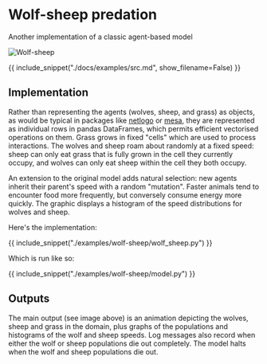 # Wolf-sheep predation

Another implementation of a classic agent-based model

![Wolf-sheep](./img/wolf-sheep.gif)

{{ include_snippet("./docs/examples/src.md", show_filename=False) }}

## Implementation

Rather than representing the agents (wolves, sheep, and grass) as objects, as would be typical in packages like [netlogo](https://ccl.northwestern.edu/netlogo/) or [mesa](https://mesa.readthedocs.io/en/stable/), they are represented as individual rows in pandas DataFrames, which permits efficient vectorised operations on them. Grass grows in fixed "cells" which are used to process interactions. The wolves and sheep roam about randomly at a fixed speed: sheep can only eat grass that is fully grown in the cell they currently occupy, and wolves can only eat sheep within the cell they both occupy.

An extension to the original model adds natural selection: new agents inherit their parent's speed with a random "mutation". Faster animals tend to encounter food more frequently, but conversely consume energy more quickly. The graphic displays a histogram of the speed distributions for wolves and sheep.

Here's the implementation:

{{ include_snippet("./examples/wolf-sheep/wolf_sheep.py") }}

Which is run like so:

{{ include_snippet("./examples/wolf-sheep/model.py") }}

## Outputs

The main output (see image above) is an animation depicting the wolves, sheep and grass in the domain, plus graphs of the populations and histograms of the wolf and sheep speeds. Log messages also record when either the wolf or sheep populations die out completely. The model halts when the wolf and sheep populations die out.
